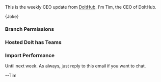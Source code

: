This is the weekly CEO update from [DoltHub](https://www.dolthub.com/). I'm Tim, the CEO of DoltHub. 

{Joke}

### Branch Permissions



### Hosted Dolt has Teams



### Import Performance



Until next week. As always, just reply to this email if you want to chat.

--Tim
